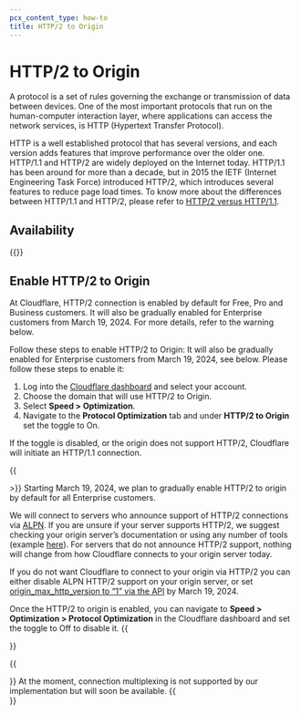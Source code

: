 ```yaml
---
pcx_content_type: how-to
title: HTTP/2 to Origin
---
```


# HTTP/2 to Origin

A protocol is a set of rules governing the exchange or transmission of data between devices. One of the most important protocols that run on the human-computer interaction layer, where applications can access the network services, is HTTP (Hypertext Transfer Protocol).

HTTP is a well established protocol that has several versions, and each version adds features that improve performance over the older one. HTTP/1.1 and HTTP/2 are widely deployed on the Internet today. HTTP/1.1 has been around for more than a decade, but in 2015 the IETF (Internet Engineering Task Force) introduced HTTP/2, which introduces several features to reduce page load times. To know more about the differences between HTTP/1.1 and HTTP/2, please refer to [HTTP/2 versus HTTP/1.1](https://www.cloudflare.com/learning/performance/http2-vs-http1.1/).

## Availability

{{<feature-table id="speed.http2_to_origin">}}

## Enable HTTP/2 to Origin

At Cloudflare, HTTP/2 connection is enabled by default for Free, Pro and Business customers. It will also be gradually enabled for Enterprise customers from March 19, 2024. For more details, refer to the warning below. 

Follow these steps to enable HTTP/2 to Origin:
It will also be gradually enabled for Enterprise customers from March 19, 2024, see below. 
Please follow these steps to enable it:

1.  Log into the [Cloudflare dashboard](https://dash.cloudflare.com/login) and select your account.
2.  Choose the domain that will use HTTP/2 to Origin.
3.  Select **Speed > Optimization**.
4.  Navigate to the **Protocol Optimization** tab and under **HTTP/2 to Origin** set the toggle to On.

If the toggle is disabled, or the origin does not support HTTP/2, Cloudflare will initiate an HTTP/1.1 connection.

{{<Aside type="warning" header="Important">>}}
Starting March 19, 2024, we plan to gradually enable HTTP/2 to origin by default for all Enterprise customers. 

We will connect to servers who announce support of HTTP/2 connections via [ALPN](https://blog.cloudflare.com/introducing-http2). 
If you are unsure if your server supports HTTP/2, we suggest checking your origin server’s documentation or using any number of tools (example [here](https://github.com/summerwind/h2spec)). For servers that do not announce HTTP/2 support, nothing will change from how Cloudflare connects to your origin server today. 

If you do not want Cloudflare to connect to your origin via HTTP/2 you can either disable ALPN HTTP/2 support on your origin server, or set [origin_max_http_version to “1” via the API](/api/operations/zone-cache-settings-change-origin-max-http-version-setting) by March 19, 2024.

Once the HTTP/2 to origin is enabled, you can navigate to **Speed > Optimization > Protocol Optimization** in the Cloudflare dashboard and set the toggle to Off to disable it. 
{{</Aside>}}

{{<Aside type="note" header="Note">}}
At the moment, connection multiplexing is not supported by our implementation but will soon be available.
{{</Aside>}}


